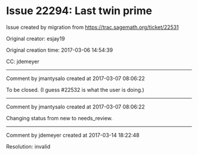 # Issue 22294: Last twin prime

Issue created by migration from https://trac.sagemath.org/ticket/22531

Original creator: esjay19

Original creation time: 2017-03-06 14:54:39

CC:  jdemeyer




---

Comment by jmantysalo created at 2017-03-07 08:06:22

To be closed. (I guess #22532 is what the user is doing.)


---

Comment by jmantysalo created at 2017-03-07 08:06:22

Changing status from new to needs_review.


---

Comment by jdemeyer created at 2017-03-14 18:22:48

Resolution: invalid
